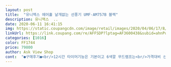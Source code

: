 ```yaml
---
layout: post 
title:  "유니맥스 에어홀 날개없는 선풍기 UMF-AM757B 블랙" 
description: 유니맥스  ..
date: 2020-06-11 16:41:15 
img: https://static.coupangcdn.com/image/retail/images/2020/04/06/17/8/c927e253-ebc7-4d47-a55a-da1663271eb2.jpg 
linkUrl: https://link.coupang.com/re/AFFSDP?lptag=AF3600438&subid=ahnPublicAsk&pageKey=1439315615&itemId=2482850695&vendorItemId=70476201104&traceid=V0-113-f26d67681332d683 
categories: [1016] 
color: FF1744 
price: 79800 
author: Ask View Shop 
cont:  "●구매후기●<br/>12시간 타이머기능은 기본이고 6색깔 무드램프는<br/>가격대비 선풍기 넘 잘 사서 기분 좋아요^^<br/>가격대비 유니맥스로 샀어요.<br/><br/>구매해 봤는데 왜 이제서야 샀을까요 .<br/>.<br/><br/>그리고 날개가없어서 더욱 좋은점은 바로 청소인거같아요<br/>그리고 리모컨이있어서 조절하기 너무쉽구요 리모컨부착도가능해<br/>그리고 아이키우는 집에서는 항상 선풍기 트는게 걱정일텐데 아이들이 다칠 위험이 없어 안심하고 사용할 수 있어 큰 장점인거같아요<br/>나도 넘 사고 싶었고.<br/>.<br/>집에 있는 선풍기는 고장이<br/>나중에 애 조금크면 불들어오는거 보고 너무 좋아할꺼같아요<br/>날개없는 선풍기는 처음이라 걱정반으로 구매했지만<br/>날개없는 선풍기를 주위에서 몇몇은 쓰고 있다는데.<br/>.<br/><br/>날개없는거라 크게 기대는 안했는데 생각보다 기대<br/>날개없는선풍기 구매하려고 찾으시는분들게<br/>날개있는 선풍기보다 소음도 적어 아주 만족합니다!<br/>너무 좋으실꺼같다고ㅜㅜㅎㅎ아마도 바로 구매해드려야 할꺼같아요ㅜ<br/>넘 이쁘네요 조명으로도 멋찌고요ㅋ우선 아이들 키우는<br/>넘 편하고 좋네요 ^^!!바람이 엄청 시원해서 올해 여름도 요 아이로 잘 버틸 수 있을거같아요 !<br/>디자인도 너무 깔끔한데 LED 램프가 있어 인테리어 느낌도 나고 색상도 취향에 맞춰 바꿀 수 있고 무엇보다 무드등으로만 사용할 수 있어서 분위기를 연출에도 좋아요<br/>딱이여서 대만족입니다!!ㅎㅎ<br/>미풍 중풍 강풍 , 자연풍 수면풍 기능 다 있구요<br/>사용하지않을때 여기저기 굴러다니지않고 딱 붙여두면되서<br/>색도 6가지나 다양하게있는데 노랑색도 있었음 좋겠다 싶기도 했어요ㅎ<br/>선풍기라고하니 뭐이렇게 생겼노 작동잘되나 이러시다가<br/>수유등처럼 쓰기에도 너무좋을꺼같아요ㅎㅎ<br/>아이 있는집에 정말 강력추천드려요!!!<br/>아이를 출산하고 여름이다가오면서 날개없는 선풍기를 구매해야겟다싶어 검색하던중 보고 구매하게되었는데 날개없는 선풍기를 써본적이<br/>안나 1방1선풍기 쓰려고 쿠팡에 이것저것  비교해<br/>없어서 솔직히 날개없이 바람이 쉬원하게 잘 나올까 걱정하면서<br/>요고는 그냥 슥슥 닦으면 끝이라 너무 좋네요!<br/>요즘 날개없는 선풍기를 사용하는 분들이 많아 찾아보다<br/>우리집 분위기에 잘 어울리는듯 해요.<br/><br/>위험하지 않아 걱정없어서 더욱좋구요<br/>유니맥스 에어홀 선풍기 강력추천드립니다!!<br/>이상이네요3단계 풍속조절(미풍 약풍 강풍)에<br/>일반 선풍기는 날개랑 커버에 먼지쌓여서 맨날 날깨씻고<br/>자연풍.<br/>수면풍있고 수면풍은 잠자기에 깨지않아 좋고<br/>주문했어요 근데 받고보니 바람도 너무 쉬원하고 인테리어에도<br/>지난번 유니맥스 미니선풍기를 만족있게 오래 쓰고<br/>집에선 손다칠일없어 안전하고요.<br/>특히나 날개없어<br/>찾을 일 없을꺼같아서 좋구요<br/>청소하기 간편해 짱좋아요!!블랙이라 고급고급스러워요<br/>친정부모님도 오셔서 보시고는 공기청정기인가 하시다가<br/>캠핑좋아하셔서 캠핑카타고 다니시는데 들고다니면<br/>커버도 칫솔같은거로 열심히 씻는다고 힘들었는데<br/>켜보시고는 바로 우리도 구매해달라고 하시더라구요<br/>타이머(12시간가능) 회전 기능 빠짐없이 다있고<br/>특히 led기능도 너무 마음에들어요<br/>" 
---
```

